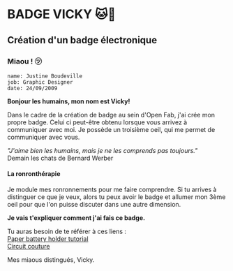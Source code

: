 # BADGE VICKY 🐱🌙
Création d'un badge électronique
---

### Miaou ! ㋡

    name: Justine Boudeville
    job: Graphic Designer
    date: 24/09/2009 
    


**Bonjour les humains, mon nom est Vicky!**  

Dans le cadre de la création de badge au sein d'Open Fab, j'ai crée mon propre badge. Celui ci peut-être obtenu lorsque vous arrivez à communiquer avec moi. Je possède un troisième oeil, qui me permet de communiquer avec vous. 

*"J'aime bien les humains, mais je ne les comprends pas toujours."*   
Demain les chats de Bernard Werber    

#### La ronronthérapie   
Je module mes ronronnements pour me faire comprendre. Si tu arrives à distinguer ce que je veux, alors tu peux avoir le badge et allumer mon 3ème oeil pour que l'on puisse discuter dans une autre dimension. 

**Je vais t'expliquer comment j'ai fais ce badge.**

Tu auras besoin de te référer à ces liens :  
[Paper battery holder tutorial](https://simonetti.media.mit.edu/~jieqi/2012/01/paper-battery-holder-tutorial/)  
[Circuit couture](https://www.instructables.com/lesson/Sew-a-Circuit/)



Mes miaous distingués,
Vicky.
